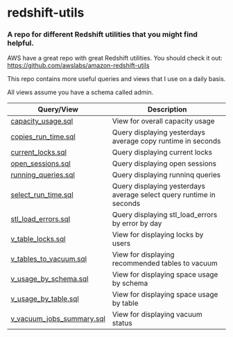 # redshift-utils
### A repo for different Redshift utilities that you might find helpful.

AWS have a great repo with great Redshift utilities.
You should check it out: https://github.com/awslabs/amazon-redshift-utils

This repo contains more useful queries and views that I use on a daily basis.

All views assume you have a schema called admin.

| Query/View | Description |
| ------------- | ------------- |
| [capacity_usage.sql](v_capacity_usage.sql) | View for overall capacity usage |
| [copies_run_time.sql](copies_run_time.sql) |  Query displaying yesterdays average copy runtime in seconds | 
| [current_locks.sql](current_locks.sql) | Query displaying current locks |
| [open_sessions.sql](open_sessions.sql) | Query displaying open sessions |
| [running_queries.sql](running_queries.sql) | Query displaying runninq queries |
| [select_run_time.sql](select_run_time.sql) | Query displaying yesterdays average select query runtime in seconds |
| [stl_load_errors.sql](stl_load_errors.sql) | Query displaying stl_load_errors by error by day |
| [v_table_locks.sql](v_table_locks.sql) | View for displaying locks by users |
| [v_tables_to_vacuum.sql](v_tables_to_vacuum.sql) | View for displaying recommended tables to vacuum |
| [v_usage_by_schema.sql](v_usage_by_schema.sql) | View for displaying space usage by schema |
| [v_usage_by_table.sql](v_usage_by_table.sql) | View for displaying space usage by table |
| [v_vacuum_jobs_summary.sql](v_vacuum_jobs_summary.sql) | View for displaying vacuum status |

